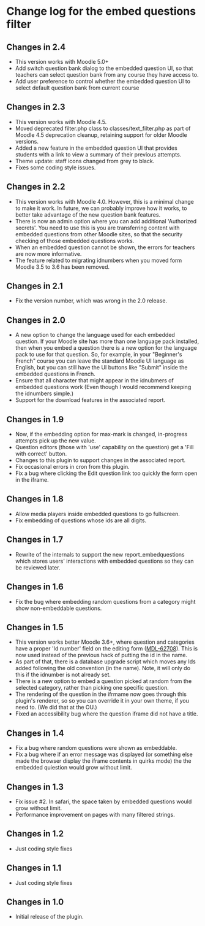 # Change log for the embed questions filter

## Changes in 2.4

* This version works with Moodle 5.0+
* Add switch question bank dialog to the embedded question UI, so that teachers can
  select question bank from any course they have access to.
* Add user preference to control whether the embedded question UI to select default question bank
  from current course


## Changes in 2.3

* This version works with Moodle 4.5.
* Moved deprecated filter.php class to classes/text_filter.php as part of Moodle 4.5 deprecation cleanup,
  retaining support for older Moodle versions.
* Added a new feature in the embedded question UI that provides students with a link to view a
  summary of their previous attempts.
* Theme update: staff icons changed from grey to black.
* Fixes some coding style issues. 


## Changes in 2.2

* This version works with Moodle 4.0. However, this is a minimal change to make it work.
  In future, we can probably improve how it works, to better take advantage of the new
  question bank features.
* There is now an admin option where you can add additional 'Authorized secrets'.
  You need to use this is you are transferring content with embedded questions
  from other Moodle sites, so that the security checking of those embedded questions works.
* When an embedded question cannot be shown, the errors for teachers are now more informative.
* The feature related to migrating idnumbers when you moved form Moodle 3.5 to 3.6 has been removed.


## Changes in 2.1

* Fix the version number, which was wrong in the 2.0 release.


## Changes in 2.0

* A new option to change the language used for each embedded question. If your Moodle site
  has more than one language pack installed, then when you embed a question there is a
  new option for the language pack to use for that question. So, for example,
  in your "Beginner's French" course you can leave the standard Moodle UI language
  as English, but you can still have the UI buttons like "Submit" inside the embedded questions
  in French.
* Ensure that all character that might appear in the idnubmers of embedded questions work
  (Even though I would recommend keeping the idnumbers simple.)
* Support for the download features in the associated report.


## Changes in 1.9

* Now, if the embedding option for max-mark is changed, in-progress attempts pick up the new value.
* Question editors (those with 'use' capability on the question) get a 'Fill with correct' button.
* Changes to this plugin to support changes in the associated report.
* Fix occasional errors in cron from this plugin.
* Fix a bug where clicking the Edit question link too quickly the form open in the iframe.


## Changes in 1.8

* Allow media players inside embedded questions to go fullscreen.
* Fix embedding of questions whose ids are all digits.


## Changes in 1.7

* Rewrite of the internals to support the new report_embedquestions which stores
  users' interactions with embedded questions so they can be reviewed later.

## Changes in 1.6

* Fix the bug where embedding random questions from a category might show non-embeddable questions.

## Changes in 1.5

* This version works better Moodle 3.6+, where question and categories have a proper 'Id number'
  field on the editing form ([MDL-62708](https://tracker.moodle.org/browse/MDL-62708)).
  This is now used instead of the previous hack of putting the id in the name.
* As part of that, there is a database upgrade script which moves any Ids added
  following the old convention (in the name). Note, it will only do this if the idnumber
  is not already set.
* There is a new option to embed a question picked at random from the selected category,
  rather than picking one specific question.
* The rendering of the question in the ifrmame now goes through this plugin's renderer, so
  so you can override it in your own theme, if you need to. (We did that at the OU.)
* Fixed an accessibility bug where the question iframe did not have a title.

## Changes in 1.4

* Fix a bug where random questions were shown as embeddable.
* Fix a bug where if an error message was displayed (or something else made the browser
  display the iframe contents in quirks mode) the the embedded quiestion would grow without limit.

## Changes in 1.3

* Fix issue #2. In safari, the space taken by embedded questions would grow without limit.
* Performance improvement on pages with many filtered strings.


## Changes in 1.2

* Just coding style fixes


## Changes in 1.1

* Just coding style fixes


## Changes in 1.0

* Initial release of the plugin.

